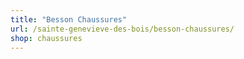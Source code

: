 ```yaml
---
title: "Besson Chaussures"
url: /sainte-genevieve-des-bois/besson-chaussures/
shop: chaussures
---
```


